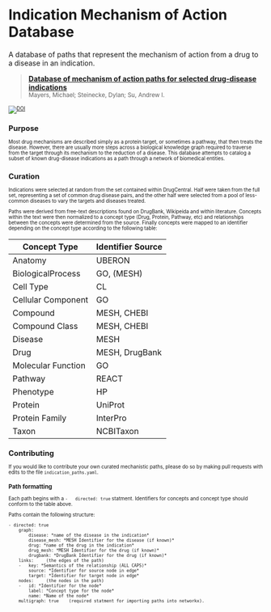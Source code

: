 # Indication Mechanism of Action Database
A database of paths that represent the mechanism of action from a drug to a disease in an indication.

> [**Database of mechanism of action paths for selected drug-disease indications**](https://zenodo.org/record/3708278)
<br><Small>Mayers, Michael; Steinecke, Dylan; Su, Andrew I.<small><br>

[![DOI](https://zenodo.org/badge/DOI/10.5281/zenodo.3708278.svg)](https://doi.org/10.5281/zenodo.3708278)


## Purpose

Most drug mechanisms are described simply as a protein target, or sometimes a pathway, that then treats the disease.
However, there are usually more steps across a biological knowledge graph required to traverse from the target through
its mechanism to the reduction of a disease.  This database attempts to catalog a subset of known drug-disease indications
as a path through a network of biomedical entities.

## Curation

Indications were selected at random from the set contained within DrugCentral. Half were taken from the full set,
representing a set of common drug disease pairs, and the other half were selected from a pool of less-common diseases
to vary the targets and diseases treated.

Paths were derived from free-text descriptions found on DrugBank, Wikipeida and within literature. Concepts within the
text were then normalized to a concept type (Drug, Protein, Pathway, etc) and relationships between the concepts were
determined from the source. Finally concepts were mapped to an identifier depending on the concept type according to
the following table:

|Concept Type | Identifier Source|
|-------------|------------------|
|Anatomy      | UBERON           |
|BiologicalProcess | GO, (MESH)  |
|Cell Type    | CL               |
|Cellular Component | GO         |
|Compound     | MESH, CHEBI      |
|Compound Class | MESH, CHEBI    |
|Disease      | MESH             |
|Drug         | MESH, DrugBank   |
|Molecular Function | GO         |
|Pathway      | REACT            |
|Phenotype    | HP               |
|Protein      | UniProt          |
|Protein Family | InterPro       |
|Taxon        | NCBITaxon        |


## Contributing

If you would like to contribute your own curated mechanistic paths, please do so by making pull requests
with edits to the file `indication_paths.yaml`.

### Path formatting

Each path begins with a `-   directed: true` statment. Identifiers for concepts and concept type
should conform to the table above.

Paths contain the following structure:

    - directed: true
        graph:
            disease: *name of the disease in the indication*
            disease_mesh: *MESH Identifier for the disease (if known)*
            drug: *name of the drug in the indication*
            drug_mesh: *MESH Identifier for the drug (if known)*
            drugbank: *DrugBank Identifier for the drug (if known)*
        links:     (the edges of the path)
        -   key: *Semantics of the relationship (ALL CAPS)*
            source: *Identifier for source node in edge*
            target: *Identifier for target node in edge*
        nodes:     (the nodes in the path)
        -   id: *Identifier for the node*
            label: *Concept type for the node*
            name: *Name of the node*
        multigraph: true    (required statment for importing paths into networkx).


